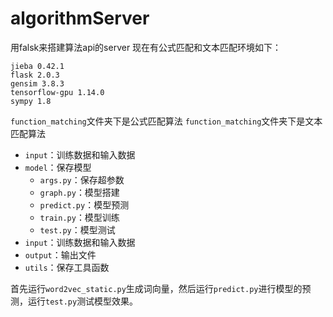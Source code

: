 # algorithmServer

用falsk来搭建算法api的server 现在有公式匹配和文本匹配环境如下：
```
jieba 0.42.1
flask 2.0.3
gensim 3.8.3
tensorflow-gpu 1.14.0
sympy 1.8
```
`function_matching`文件夹下是公式匹配算法
`function_matching`文件夹下是文本匹配算法
- `input`：训练数据和输入数据
- `model`：保存模型
    - `args.py`：保存超参数
    - `graph.py`：模型搭建
    - `predict.py`：模型预测
    - `train.py`：模型训练
    - `test.py`：模型测试
- `input`：训练数据和输入数据
- `output`：输出文件
- `utils`：保存工具函数

首先运行`word2vec_static.py`生成词向量，然后运行`predict.py`进行模型的预测，运行`test.py`测试模型效果。